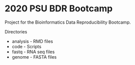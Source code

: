 # 2020 PSU BDR Bootcamp

Project for the Bioinformatics Data Reproducibility Bootcamp.

Directories

* analysis - RMD files
* code - Scripts
* fastq - RNA seq files
* genome - FASTA files

